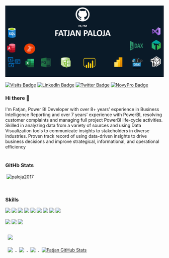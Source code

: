 
![Fatjan GitHub Banner](https://github.com/Paloja2017/Paloja2017/blob/main/My%20Banner.PNG)

[![Visits Badge](https://badges.pufler.dev/visits/Paloja2017/Paloja2017)](https://github.com/Paloja2017/Paloja2017/graphs/traffic)
[![LinkedIn Badge](https://img.shields.io/badge/LinkedIn-Profile-informational?style=flat&logo=linkedin&logoColor=white&color=0D76A8)](https://www.linkedin.com/in/fatjan-paloja/)
[![Twitter Badge](https://img.shields.io/badge/Twitter-Profile-informational?style=flat&logo=twitter&logoColor=white&color=1CA2F1)](https://twitter.com/FatjanPaloja)
[![NovyPro Badge](https://img.shields.io/badge/NovyPro-Portfolio-informational?style=flat&logo=novypro&logoColor=white&color=6e44ff)](https://www.novypro.com/profile_projects/fatjanpaloja)


### Hi there 👋

I'm Fatjan, Power BI Developer with over 8+ years’ experience in Business Intelligence Reporting and over 7 years’ experience with PowerBI, resolving customer complaints and managing full project PowerBI life-cycle activities. Skilled in analyzing data from a variety of sources and using Data Visualization tools to communicate insights to stakeholders in diverse industries. Proven track record of using data-driven insights to drive business decisions and improve strategical, informational, and operational efficiency 
</br>
</br>
### GitHb Stats
<p>&nbsp;<img align="center" src="https://github-readme-stats.vercel.app/api?username=paloja2017&show_icons=true&line_height=27&count_private=true&title_color=ffffff&text_color=c9cacc&icon_color=4AB097&bg_color=1A2B34" alt="paloja2017" /></p>
</br>

### Skills
![](https://img.shields.io/badge/Software-PowerBI-informational?style=flat=css3&logoColor=white&color=fdc500)
![](https://img.shields.io/badge/Software-PowerBI_Report_Server-informational?style=flat=css3&logoColor=white&color=003049)
![](https://img.shields.io/badge/Software-PowerPivot-informational?style=flat=Tailwind-CSS&logoColor=white&color=245501)
![](https://img.shields.io/badge/Software-SQL_Server-informational?style=flat=Sass&logoColor=white&color=003566)
![](https://img.shields.io/badge/Software-SQL_Server_Analysis_Services-informational?style=flat=Sass&logoColor=white&color=0466c8)
![](https://img.shields.io/badge/Software-SQL_Server_Reporting_Services-informational?style=flat=Stylus&logoColor=white&color=9e2a2b)
![](https://img.shields.io/badge/Software-VisualStudio-informational?style=flat=Stylus&logoColor=white&color=4a0a77)
![](https://img.shields.io/badge/Software-TabularEditor-informational?style=flat=Stylus&logoColor=white&color=2a9134)
![](https://img.shields.io/badge/Software-DaxStudio-informational?style=flat=Stylus&logoColor=white&color=00509d)
</br>
</br>
![](https://img.shields.io/badge/CodeLanguage-Mashup-informational?style=flat=angular&logoColor=white&color=ffd60a)
![](https://img.shields.io/badge/CodeLanguage-DAX-informational?style=flat=ionic&logoColor=white&color=ffd60a)
![](https://img.shields.io/badge/CodeLanguage-SQL-informational?style=flat=react&logoColor=white&color=ffd60a)





<a href="https://github.com/braydoncoyer/tailwindcss-v2-dark-mode-template">
  <img align="center" style="margin:1rem 0.5rem" src="https://github-readme-stats.vercel.app/api/pin/?username=braydoncoyer&repo=tailwindcss-v2-dark-mode-template&title_color=ffffff&text_color=c9cacc&icon_color=4AB197&bg_color=1A2B34" />
</a>

<br>

<a href="https://github.com/braydoncoyer/ng-limeade">
  <img align="center" style="margin:0.5rem" src="https://github-readme-stats.vercel.app/api/pin/?username=braydoncoyer&repo=ng-limeade&title_color=ffffff&text_color=c9cacc&icon_color=4AB197&bg_color=1A2B34" />
</a>

<a href="https://github.com/braydoncoyer/officeapi">
  <img align="center" style="margin:0.5rem" src="https://github-readme-stats.vercel.app/api/pin/?username=braydoncoyer&repo=officeapi&title_color=ffffff&text_color=c9cacc&icon_color=4AB197&bg_color=1A2B34" />
</a>



<a href="https://github.com/braydoncoyer">
  <img align="center" style="margin:0.5rem" src="https://github-readme-stats.vercel.app/api/top-langs/?username=braydoncoyer&hide=html,css&title_color=ffffff&text_color=c9cacc&icon_color=4AB197&bg_color=1A2B34" />
</a>

<a href="https://github.com/paloja2017">
  <img align="center" style="margin:0.5rem" src="https://github-readme-stats.vercel.app/api?username=paloja2017&show_icons=true&line_height=27&count_private=true&title_color=ffffff&text_color=c9cacc&icon_color=4AB097&bg_color=1A2B34" alt="Fatjan GitHub Stats" />
</a>











